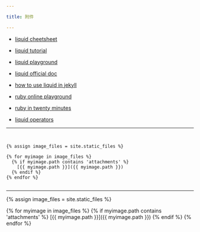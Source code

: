 ```yaml
---

title: 附件

---
```


 * [liquid cheetsheet](https://cloudcannon.com/community/jekyll-cheat-sheet/)

 * [liquid tutorial](https://cloudcannon.com/community/learn/jekyll-tutorial/)

 * [liquid playground](https://geekplayers.com/run-liquild-online.html)

 * [liquid official doc](https://shopify.github.io/liquid/basics/introduction/)

 * [how to use liquid in jekyll](https://blog.webjeda.com/jekyll-liquid/)

 * [ruby online playground](https://try.ruby-lang.org/)

 * [ruby in twenty minutes](https://www.ruby-lang.org/zh_cn/documentation/quickstart/)

 * [liquid operators](https://learn.microsoft.com/en-us/power-apps/maker/portals/liquid/liquid-operators)


---


```liquid


{% assign image_files = site.static_files %}

{% for myimage in image_files %}
  {% if myimage.path contains 'attachments' %}
    [{{ myimage.path }}]({{ myimage.path }})
  {% endif %}
{% endfor %}


```

---


{% assign image_files = site.static_files %}

{% for myimage in image_files %}
  {% if myimage.path contains 'attachments' %}
    [{{ myimage.path }}]({{ myimage.path }})
  {% endif %}
{% endfor %}
